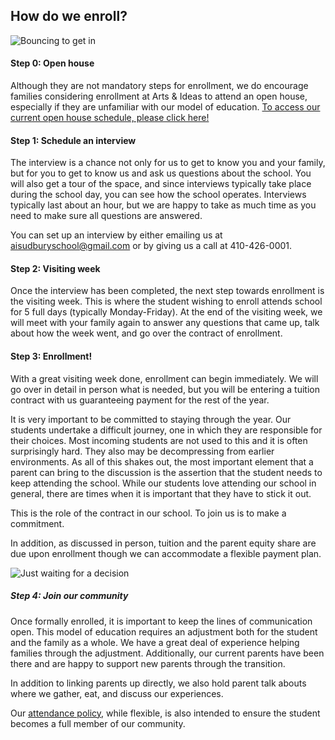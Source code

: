 How do we enroll?
---

![Bouncing to get in](img/jump.jpg)


#### Step 0: Open house

Although they are not mandatory steps for enrollment, we do encourage families
considering enrollment at Arts & Ideas to attend an open house, especially if
they are unfamiliar with our model of education. [To access our current open
house schedule, please click
here!](https://docs.google.com/forms/d/1rbowCIad1VC8l_GOoP-0gcIBhH8DXWnw1RzbobY6q4w/viewform)

#### Step 1: Schedule an interview

The interview is a chance not only for us to get to know you and your
family, but for you to get to know us and ask us questions about the
school. You will also get a tour of the space, and since interviews
typically take place during the school day, you can see how the school
operates. Interviews typically last about an hour, but we are happy to
take as much time as you need to make sure all questions are answered.

You can set up an interview by either emailing us at aisudburyschool@gmail.com
or by giving us a call at 410-426-0001. 

#### Step 2: Visiting week

Once the interview has been completed, the next step towards enrollment is
the visiting week. This is where the student wishing to enroll attends school for
5 full days (typically Monday-Friday). At the end of the visiting week,
we will meet with your family again to answer
any questions that came up, talk about how the week went,
and go over the contract of enrollment. 

#### Step 3: Enrollment!

With a great visiting week done, enrollment can begin immediately. We will go
over in detail in person what is needed, but you will be entering a tuition
contract with us guaranteeing payment for the rest of the year. 

It is very important to be committed to staying through the year. Our students
undertake a difficult journey, one in which they are responsible for their
choices. Most incoming students are not used to this and it is often
surprisingly hard. They also may be decompressing from earlier environments.
As all of this shakes out, the most important element that a parent can bring
to the discussion is the assertion that the student needs to keep attending
the school. While our students love attending our school in general, there are
times when it is important that they have to stick it out. 

This is the role of the contract in our school. To join us is to make a
commitment. 

In addition, as discussed in person, tuition and the parent equity share are
due upon enrollment though we can accommodate a flexible payment plan.


![Just waiting for a decision](img/more-trees.jpg)

##### Step 4: Join our community

Once formally enrolled, it is important to keep the lines of communication
open. This model of education requires an adjustment both for the student and
the family as a whole. We have a great deal of experience helping families
through the adjustment. Additionally, our current parents have been there and
are happy to support new parents through the transition. 

In addition to linking parents up directly, we also hold parent talk abouts
where we gather, eat, and discuss our experiences. 

Our [attendance policy](nuts-and-bolts.md#attendance), while flexible, is also
intended to ensure the student becomes a full member of our community. 

